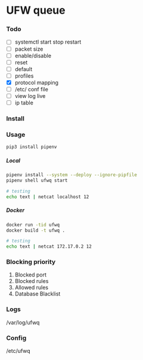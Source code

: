 # UFW queue

### Todo

- [ ] systemctl start stop restart
- [ ] packet size
- [ ] enable/disable
- [ ] reset
- [ ] default
- [ ] profiles
- [x] protocol mapping
- [ ] /etc/ conf file
- [ ] view log live
- [ ] ip table

### Install

### Usage

```bash
pip3 install pipenv
```

##### Local

```bash
pipenv install --system --deploy --ignore-pipfile
pipenv shell ufwq start

# testing
echo text | netcat localhost 12
```

##### Docker

```bash
docker run -tid ufwq
docker build -t ufwq .

# testing
echo text | netcat 172.17.0.2 12
```

### Blocking priority

1. Blocked port
2. Blocked rules
3. Allowed rules
4. Database Blacklist

### Logs

/var/log/ufwq

### Config

/etc/ufwq
